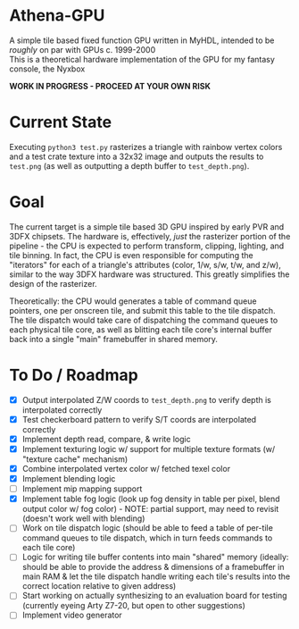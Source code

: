 # Athena-GPU
A simple tile based fixed function GPU written in MyHDL, intended to be *roughly* on par with GPUs c. 1999-2000  
This is a theoretical hardware implementation of the GPU for my fantasy console, the Nyxbox

**WORK IN PROGRESS - PROCEED AT YOUR OWN RISK**

# Current State

Executing `python3 test.py` rasterizes a triangle with rainbow vertex colors and a test crate texture into a 32x32 image and outputs the results to `test.png` (as well as outputting a depth buffer to `test_depth.png`).

# Goal

The current target is a simple tile based 3D GPU inspired by early PVR and 3DFX chipsets. The hardware is, effectively, *just* the rasterizer portion of the pipeline - the CPU is expected to perform transform, clipping, lighting, and tile binning. In fact, the CPU is even responsible for computing the "iterators" for each of a triangle's attributes (color, 1/w, s/w, t/w, and z/w), similar to the way 3DFX hardware was structured. This greatly simplifies the design of the rasterizer.

Theoretically: the CPU would generates a table of command queue pointers, one per onscreen tile, and submit this table to the tile dispatch. The tile dispatch would take care of dispatching the command queues to each physical tile core, as well as blitting each tile core's internal buffer back into a single "main" framebuffer in shared memory.

# To Do / Roadmap

- [X] Output interpolated Z/W coords to `test_depth.png` to verify depth is interpolated correctly
- [X] Test checkerboard pattern to verify S/T coords are interpolated correctly
- [X] Implement depth read, compare, & write logic
- [X] Implement texturing logic w/ support for multiple texture formats (w/ "texture cache" mechanism)
- [X] Combine interpolated vertex color w/ fetched texel color
- [X] Implement blending logic
- [ ] Implement mip mapping support
- [X] Implement table fog logic (look up fog density in table per pixel, blend output color w/ fog color) - NOTE: partial support, may need to revisit (doesn't work well with blending)
- [ ] Work on tile dispatch logic (should be able to feed a table of per-tile command queues to tile dispatch, which in turn feeds commands to each tile core)
- [ ] Logic for writing tile buffer contents into main "shared" memory (ideally: should be able to provide the address & dimensions of a framebuffer in main RAM & let the tile dispatch handle writing each tile's results into the correct location relative to given address)
- [ ] Start working on actually synthesizing to an evaluation board for testing (currently eyeing Arty Z7-20, but open to other suggestions)
- [ ] Implement video generator
